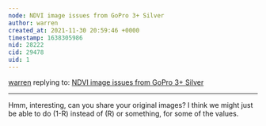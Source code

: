 ```yaml
---
node: NDVI image issues from GoPro 3+ Silver 
author: warren
created_at: 2021-11-30 20:59:46 +0000
timestamp: 1638305986
nid: 28222
cid: 29478
uid: 1
---
```




[warren](../profile/warren) replying to: [NDVI image issues from GoPro 3+ Silver ](../notes/jeffa_plain/11-22-2021/ndvi-image-issues-from-gopro-3-silver)

----
Hmm, interesting, can you share your original images? I think we might just be able to do (1-R) instead of (R) or something, for some of the values. 
